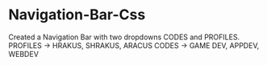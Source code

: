 # Navigation-Bar-Css
Created a Navigation Bar with two dropdowns CODES and PROFILES.
PROFILES -> HRAKUS, SHRAKUS, ARACUS
CODES -> GAME DEV, APPDEV, WEBDEV
